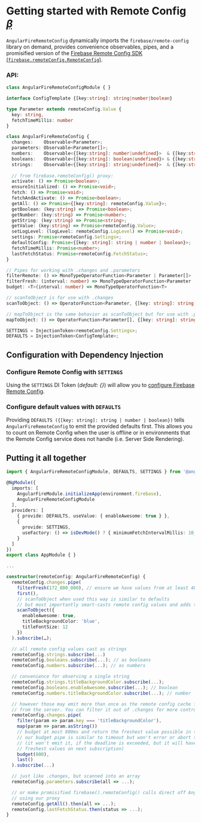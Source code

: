 <h1>Getting started with Remote Config <em><abbr title="beta">β<abbr></em></h1>

`AngularFireRemoteConfig` dynamically imports the `firebase/remote-config` library on demand, provides convenience observables, pipes, and a promisified version of the [Firebase Remote Config SDK (`firebase.remoteConfig.RemoteConfig`)](https://firebase.google.com/docs/reference/js/firebase.remoteconfig.RemoteConfig).

### API:

```ts
class AngularFireRemoteConfigModule { }

interface ConfigTemplate {[key:string]: string|number|boolean}

type Parameter extends remoteConfig.Value {
  key: string,
  fetchTimeMillis: number
}

class AngularFireRemoteConfig {
  changes:    Observable<Parameter>;
  parameters: Observable<Parameter[]>;
  numbers:    Observable<{[key:string]: number|undefined}>  & {[key:string]: Observable<number>};
  booleans:   Observable<{[key:string]: boolean|undefined}> & {[key:string]: Observable<boolean>};
  strings:    Observable<{[key:string]: string|undefined}>  & {[key:string]: Observable<string|undefined>};
  
  // from firebase.remoteConfig() proxy:
  activate: () => Promise<boolean>;
  ensureInitialized: () => Promise<void>;
  fetch: () => Promise<void>;
  fetchAndActivate: () => Promise<boolean>;
  getAll: () => Promise<{[key:string]: remoteConfig.Value}>;
  getBoolean: (key:string) => Promise<boolean>;
  getNumber: (key:string) => Promise<number>;
  getString: (key:string) => Promise<string>;
  getValue: (key:string) => Promise<remoteConfig.Value>;
  setLogLevel: (logLevel: remoteConfig.LogLevel) => Promise<void>;
  settings: Promise<remoteConfig.Settings>;
  defaultConfig: Promise<{[key: string]: string | number | boolean}>;
  fetchTimeMillis: Promise<number>;
  lastFetchStatus: Promise<remoteConfig.FetchStatus>;
}

// Pipes for working with .changes and .parameters
filterRemote: () => MonoTypeOperatorFunction<Parameter | Parameter[]>
filterFresh: (interval: number) => MonoTypeOperatorFunction<Parameter | Parameter[]>
budget: <T>(interval: number) => MonoTypeOperatorFunction<T>

// scanToObject is for use with .changes
scanToObject: () => OperatorFunction<Parameter, {[key: string]: string|undefined}>

// mapToObject is the same behavior as scanToObject but for use with .parameters
mapToObject: () => OperatorFunction<Parameter[], {[key: string]: string|undefined}>

SETTINGS = InjectionToken<remoteConfig.Settings>;
DEFAULTS = InjectionToken<ConfigTemplate>;
```

## Configuration with Dependency Injection

### Configure Remote Config with `SETTINGS`

Using the `SETTINGS` DI Token (*default: {}*) will allow you to [configure Firebase Remote Config](https://firebase.google.com/docs/reference/js/firebase.remoteconfig.Settings.html).

### Configure default values with  `DEFAULTS`

Providing `DEFAULTS ({[key: string]: string | number | boolean})` tells `AngularFireRemoteConfig` to emit the provided defaults first. This allows you to count on Remote Config when the user is offline or in environments that the Remote Config service does not handle (i.e. Server Side Rendering).

## Putting it all together

```ts
import { AngularFireRemoteConfigModule, DEFAULTS, SETTINGS } from '@angular/fire/remote-config';

@NgModule({
  imports: [
    AngularFireModule.initializeApp(environment.firebase),
    AngularFireRemoteConfigModule
  ],
  providers: [
    { provide: DEFAULTS, useValue: { enableAwesome: true } },
    {
      provide: SETTINGS,
      useFactory: () => isDevMode() ? { minimumFetchIntervalMillis: 10_000 } : {}
    }
  ]
})
export class AppModule { }

...

constructor(remoteConfig: AngularFireRemoteConfig) {
  remoteConfig.changes.pipe(
    filterFresh(172_800_000), // ensure we have values from at least 48 hours ago
    first(),
    // scanToObject when used this way is similar to defaults
    // but most importantly smart-casts remote config values and adds type safety
    scanToObject({
      enableAwesome: true,
      titleBackgroundColor: 'blue',
      titleFontSize: 12
    })
  ).subscribe(…);

  // all remote config values cast as strings
  remoteConfig.strings.subscribe(...)
  remoteConfig.booleans.subscribe(...); // as booleans
  remoteConfig.numbers.subscribe(...); // as numbers

  // convenience for observing a single string
  remoteConfig.strings.titleBackgroundColor.subscribe(...);
  remoteConfig.booleans.enableAwesome.subscribe(...); // boolean
  remoteConfig.numbers.titleBackgroundColor.subscribe(...); // number

  // however those may emit more than once as the remote config cache fires and gets fresh values
  // from the server. You can filter it out of .changes for more control:
  remoteConfig.changes.pipe(
    filter(param => param.key === 'titleBackgroundColor'),
    map(param => param.asString())
    // budget at most 800ms and return the freshest value possible in that time
    // our budget pipe is similar to timeout but won't error or abort the pending server fetch
    // (it won't emit it, if the deadline is exceeded, but it will have been fetched so can use the
    // freshest values on next subscription)
    budget(800),
    last()
  ).subscribe(...)

  // just like .changes, but scanned into an array
  remoteConfig.parameters.subscribe(all => ...);

  // or make promisified firebase().remoteConfig() calls direct off AngularFireRemoteConfig
  // using our proxy
  remoteConfig.getAll().then(all => ...);
  remoteConfig.lastFetchStatus.then(status => ...);
}
```
